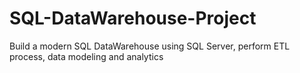 # SQL-DataWarehouse-Project
Build a modern SQL DataWarehouse using SQL Server, perform ETL process, data modeling and analytics
